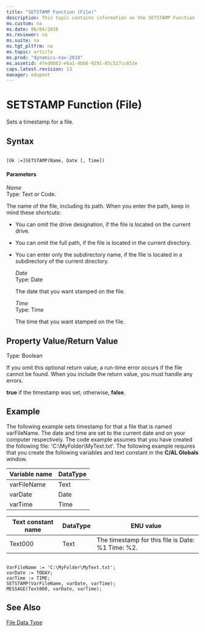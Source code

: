 ```yaml
---
title: "SETSTAMP Function (File)"
description: This topic contains information on the SETSTAMP Function (File) syntax, parameters, property value/return value, and examples.
ms.custom: na
ms.date: 06/04/2016
ms.reviewer: na
ms.suite: na
ms.tgt_pltfrm: na
ms.topic: article
ms.prod: "dynamics-nav-2018"
ms.assetid: 4fed0863-e6a1-4bb6-9291-05c527cc652e
caps.latest.revision: 13
manager: edupont
---
```

# SETSTAMP Function (File)
Sets a timestamp for a file.  
  
## Syntax  
  
```  
  
[Ok :=]SETSTAMP(Name, Date [, Time])  
```  
  
#### Parameters  
 *Name*  
 Type: Text or Code.  
  
 The name of the file, including its path. When you enter the path, keep in mind these shortcuts:  
  
- You can omit the drive designation, if the file is located on the current drive.  
  
- You can omit the full path, if the file is located in the current directory.  
  
- You can enter only the subdirectory name, if the file is located in a subdirectory of the current directory.  
  
  *Date*  
  Type: Date  
  
  The date that you want stamped on the file.  
  
  *Time*  
  Type: Time  
  
  The time that you want stamped on the file.  
  
## Property Value/Return Value  
 Type: Boolean  
  
 If you omit this optional return value, a run-time error occurs if the file cannot be found. When you include the return value, you must handle any errors.  
  
 **true** if the timestamp was set; otherwise, **false**.  
  
## Example  
 The following example sets timestamp for that a file that is named varFileName. The date and time are set to the current date and on your computer respectively. The code example assumes that you have created the following file: 'C:\\MyFolder\\MyText.txt'. The following example requires that you create the following variables and text constant in the **C/AL Globals** window.  
  
|Variable name|DataType|  
|-------------------|--------------|  
|varFileName|Text|  
|varDate|Date|  
|varTime|Time|  
  
|Text constant name|DataType|ENU value|  
|------------------------|--------------|---------------|  
|Text000|Text|The timestamp for this file is Date: %1 Time: %2.|  
  
```  
  
VarFileName := 'C:\MyFolder\MyText.txt';  
varDate := TODAY;  
varTime := TIME;  
SETSTAMP(VarFileName, varDate, varTime);  
MESSAGE(Text000, varDate, varTime);  
```  
  
## See Also  
 [File Data Type](File-Data-Type.md)